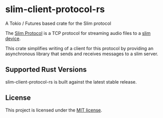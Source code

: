 # slim-client-protocol-rs

A Tokio / Futures based crate for the Slim protocol

The [Slim Protocol][slimtcpwiki] is a TCP protocol for streaming audio files
to a [slim device][slimdevices].

This crate simplifies writing of a client for this protocol by providing an
asynchronous library that sends and receives messages to a slim server.

[slimtcpwiki]: https://wiki.slimdevices.com/index.php/SlimProto_TCP_protocol
[slimdevices]: https://en.wikipedia.org/wiki/Slim_Devices

## Supported Rust Versions

slim-client-protocol-rs is built against the latest stable release.

## License

This project is licensed under the [MIT license].

<!-- TODO: fix reference -->
[MIT license]: https://github.com/tokio-rs/tokio/blob/master/LICENSE
